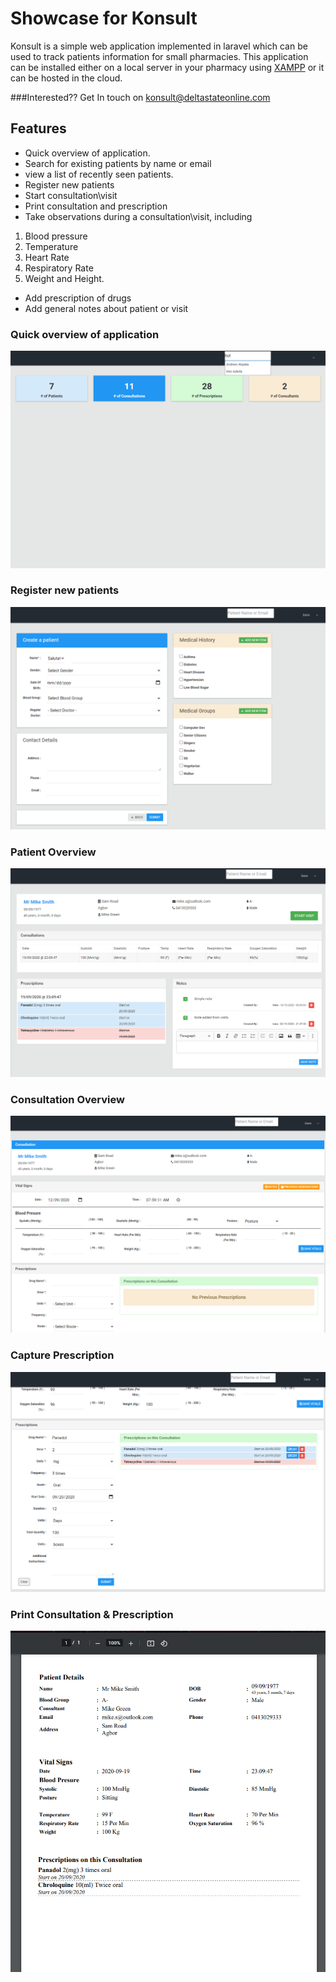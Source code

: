 # Showcase for Konsult
Konsult is a simple web application implemented in laravel which can be used to track patients information for small pharmacies.
This application can be installed either on a local server in your pharmacy using [XAMPP](https://www.apachefriends.org/index.html) or it can be hosted in the cloud.

###Interested??
Get In touch on konsult@deltastateonline.com

## Features
- Quick overview of application.
- Search for existing patients by name or email
- view a list of recently seen patients.
- Register new patients
- Start consultation\visit
- Print consultation and prescription
- Take observations during a consultation\visit, including
1. Blood pressure
2. Temperature
3. Heart Rate
4. Respiratory Rate
5. Weight and Height.
- Add prescription of drugs
- Add general notes about patient or visit

### Quick overview of application
![alt text](images/02.dashboard.png "Quick overview of application")

### Register new patients
![alt text](images/03.register.png "Register new patients")

### Patient Overview
![alt text](images/04.patient.png "Patient Overview")

### Consultation Overview
![alt text](images/07.start.consultation.png "Consultation Overview")

### Capture Prescription
![alt text](images/09.capture.prescription1.png "Capture Prescription")

### Print Consultation & Prescription
![alt text](images/10.print.consultation.png "Print Consultation & Prescription")